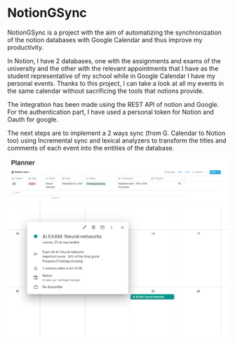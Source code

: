 # NotionGSync

NotionGSync is a project with the aim of automatizing the synchronization of the notion databases with Google Calendar and thus improve my productivity.

In Notion, I have 2 databases, one with the assignments and exams of the university and the other with the relevant appointments that I have as the student representative of my school while in Google Calendar I have my personal events. 
Thanks to this project, I can take a look at all my events in the same calendar without sacrificing the tools that notions provide.

The integration has been made using the REST API of notion and Google. For the authentication part, I have used a personal token for Notion and Oauth for google.

The next steps are to implement a 2 ways sync (from G. Calendar to Notion too) using Incremental sync and lexical analyzers to transform the titles and comments of each event into the entities of the database.

![alt text](https://github.com/Santixs/NotionGSync/blob/main/Images%20(for%20readme)/Notion.png)
![alt text](https://github.com/Santixs/NotionGSync/blob/main/Images%20(for%20readme)/Gcalendar.png)


